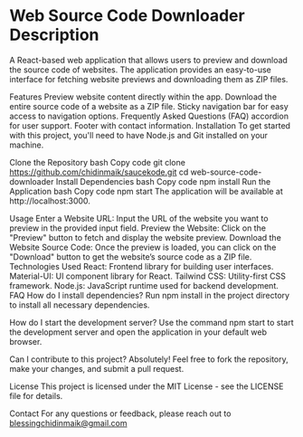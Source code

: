 <h1>Web Source Code Downloader
Description </h1>
A React-based web application that allows users to preview and download the source code of websites. The application provides an easy-to-use interface for fetching website previews and downloading them as ZIP files.

Features
Preview website content directly within the app.
Download the entire source code of a website as a ZIP file.
Sticky navigation bar for easy access to navigation options.
Frequently Asked Questions (FAQ) accordion for user support.
Footer with contact information.
Installation
To get started with this project, you'll need to have Node.js and Git installed on your machine.

Clone the Repository
bash
Copy code
git clone https://github.com/chidinmaik/saucekode.git
cd web-source-code-downloader
Install Dependencies
bash
Copy code
npm install
Run the Application
bash
Copy code
npm start
The application will be available at http://localhost:3000.

Usage
Enter a Website URL: Input the URL of the website you want to preview in the provided input field.
Preview the Website: Click on the "Preview" button to fetch and display the website preview.
Download the Website Source Code: Once the preview is loaded, you can click on the "Download" button to get the website’s source code as a ZIP file.
Technologies Used
React: Frontend library for building user interfaces.
Material-UI: UI component library for React.
Tailwind CSS: Utility-first CSS framework.
Node.js: JavaScript runtime used for backend development.
FAQ
How do I install dependencies?
Run npm install in the project directory to install all necessary dependencies.

How do I start the development server?
Use the command npm start to start the development server and open the application in your default web browser.

Can I contribute to this project?
Absolutely! Feel free to fork the repository, make your changes, and submit a pull request.

License
This project is licensed under the MIT License - see the LICENSE file for details.

Contact
For any questions or feedback, please reach out to blessingchidinmaik@gmail.com